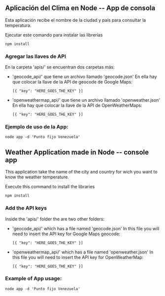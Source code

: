 ## Aplicación del Clima en Node -- App de consola

Esta aplicación recibe el nombre de la ciudad y país para consultar la temperatura.

Ejecutar este comando para instalar las librerías

```
npm install

```

### Agregar las llaves de API

En la carpeta 'apis/' se encuentran dos carpetas más:
- 'geocode_api/' que tiene un archivo llamado 'geocode.json'
  En ella hay que colocar la llave de la API de geocode de Google Maps:
  ```
  [{ "key": "HERE_GOES_THE_KEY" }]

  ```

- 'openweathermap_api/' que tiene un archivo llamado 'openweather.json'
  En ella hay que colocar la llave de la API de OpenWeatherMaps:
  ```
  [{ "key": "HERE_GOES_THE_KEY" }]

  ```

### Ejemplo de uso de la App: 

```
node app -d 'Punto fijo Venezuela'

```

## Weather Application made in Node -- console app

This application take the name of the city and country for wich you want to know the weather temperature.

Execute this command to install the libraries

```
npm install

```

### Add the API keys

Inside the 'apis/' folder the are two other folders:
- 'geocode_api/' which has a file named 'geocode.json'
  In this file you will need to insert the API key for Google Maps geocode:
  ```
  [{ "key": "HERE_GOES_THE_KEY" }]

  ```

- 'openweathermap_api/' which has a file named 'openweather.json'
  In this file you will need to insert the API key for OpenWeatherMap:
  ```
  [{ "key": "HERE_GOES_THE_KEY" }]

  ```

### Example of App usage: 

```
node app -d 'Punto fijo Venezuela'

```
